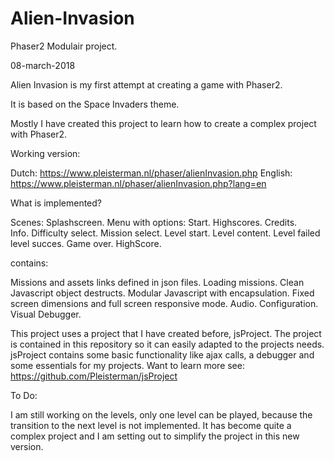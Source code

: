 # Alien-Invasion
Phaser2 Modulair project.

08-march-2018

Alien Invasion is my first attempt at creating a game with Phaser2.

It is based on the Space Invaders theme.

Mostly I have created this project to learn how to create a complex project with Phaser2.


Working version:

Dutch:      https://www.pleisterman.nl/phaser/alienInvasion.php
English:    https://www.pleisterman.nl/phaser/alienInvasion.php?lang=en


What is implemented?

Scenes:
    Splashscreen.
    Menu with options:
        Start.
        Highscores.
        Credits.    
        Info.
    Difficulty select.
    Mission select.
    Level start.
    Level content.
    Level failed
    level succes.
    Game over.
    HighScore.

contains:

Missions and assets links defined in json files.
Loading missions.
Clean Javascript object destructs.
Modular Javascript with encapsulation.
Fixed screen dimensions and full screen responsive mode.
Audio.
Configuration.
Visual Debugger.

This project uses a project that I have created before, jsProject.
The project is contained in this repository so it can easily adapted to the projects needs.
jsProject contains some basic functionality like ajax calls, a debugger and some essentials for my projects.
Want to learn more see: https://github.com/Pleisterman/jsProject

To Do:

I am still working on the levels, 
only one level can be played,
 because the transition to the next level is not implemented.
It has become quite a complex project and I am setting out to simplify the project in this new version.






 





